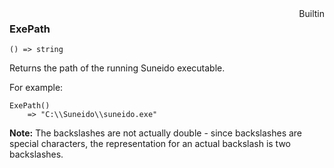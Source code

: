 <div style="float:right"><span class="builtin">Builtin</span></div>

### ExePath

``` suneido
() => string
```

Returns the path of the running Suneido executable.

For example:

``` suneido
ExePath()
    => "C:\\Suneido\\suneido.exe"
```

**Note:** The backslashes are not actually double - since backslashes are special characters, the representation for an actual backslash is two backslashes.